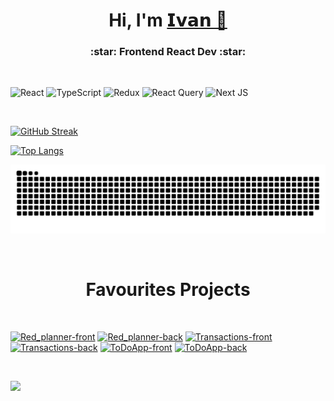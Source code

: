 <h1 align="center">Hi, I'm <a href="https://t.me/Ivan_Kozlow" target="_blank">𝗜𝘃𝗮𝗻 👋</a></h1>
<h3 align="center">:star: Frontend React Dev :star:</h3>

<br />

![React](https://img.shields.io/badge/react-%2320232a.svg?style=for-the-badge&logo=react&logoColor=%2361DAFB)
![TypeScript](https://img.shields.io/badge/typescript-%23007ACC.svg?style=for-the-badge&logo=typescript&logoColor=white)
![Redux](https://img.shields.io/badge/redux-%23593d88.svg?style=for-the-badge&logo=redux&logoColor=white)
![React Query](https://img.shields.io/badge/-React%20Query-FF4154?style=for-the-badge&logo=react%20query&logoColor=white)
![Next JS](https://img.shields.io/badge/Next-black?style=for-the-badge&logo=next.js&logoColor=white)

<br />

[![GitHub Streak](https://streak-stats.demolab.com?user=Ivan-Kozlow&theme=dark&hide_border=true&border_radius=15&locale=ru&date_format=n%2Fj%5B%2FY%5D&card_width=510)](https://git.io/streak-stats)

[![Top Langs](https://github-readme-stats.vercel.app/api/top-langs/?username=Ivan-Kozlow&theme=dark&hide_border=true&border_radius=15)](https://github.com/anuraghazra/github-readme-stats)

![](https://github.com/Ivan-Kozlow/Ivan-Kozlow/blob/output/github-contribution-grid-snake-dark.svg)

<br />
<h1 align="center">Favourites Projects</h1>
<br />

[![Red_planner-front](https://github-readme-stats.vercel.app/api/pin/?username=Ivan-Kozlow&repo=red-planner-frontend&theme=dark&hide_border=true&border_radius=15)](https://github.com/Ivan-Kozlow/red-planner-frontend)
[![Red_planner-back](https://github-readme-stats.vercel.app/api/pin/?username=Ivan-Kozlow&repo=red-planner-backend&theme=dark&hide_border=true&border_radius=15)](https://github.com/Ivan-Kozlow/red-planner-backend)
[![Transactions-front](https://github-readme-stats.vercel.app/api/pin/?username=Ivan-Kozlow&repo=transactions-front&theme=dark&hide_border=true&border_radius=15)](https://github.com/Ivan-Kozlow/transactions-front)
[![Transactions-back](https://github-readme-stats.vercel.app/api/pin/?username=Ivan-Kozlow&repo=transactions-back&theme=dark&hide_border=true&border_radius=15)](https://github.com/Ivan-Kozlow/transactions-back)
[![ToDoApp-front](https://github-readme-stats.vercel.app/api/pin/?username=Ivan-Kozlow&repo=ToDoApp-frontend&theme=dark&hide_border=true&border_radius=15)](https://github.com/Ivan-Kozlow/ToDoApp-frontend)
[![ToDoApp-back](https://github-readme-stats.vercel.app/api/pin/?username=Ivan-Kozlow&repo=ToDoApp-backend&theme=dark&hide_border=true&border_radius=15)](https://github.com/Ivan-Kozlow/ToDoApp-backend)

<br />

[![](https://github-readme-activity-graph.vercel.app/graph?username=Ivan-Kozlow&theme=react&hide_border=true)](https://github.com/Ashutosh00710/github-readme-activity-graph)
